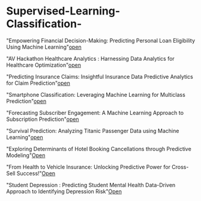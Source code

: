 # Supervised-Learning-Classification-

"Empowering Financial Decision-Making: Predicting Personal Loan Eligibility Using Machine Learning"[open](https://github.com/Harsh-Baghel001/Supervised-Learning-Classification-/blob/main/Bank%20loan%20prediction.ipynb)

"AV Hackathon Healthcare Analytics : Harnessing Data Analytics for Healthcare Optimization"[open](https://github.com/Harsh-Baghel001/Supervised-Learning-Classification-/blob/main/Healthcare%20Analytics.ipynb)

"Predicting Insurance Claims: Insightful Insurance Data Predictive Analytics for Claim Prediction"[open](https://github.com/Harsh-Baghel001/Supervised-Learning-Classification-/blob/main/Insurance%20Claim.ipynb)

"Smartphone Classification: Leveraging Machine Learning for Multiclass Prediction"[open](https://github.com/Harsh-Baghel001/Supervised-Learning-Classification-/blob/main/Phone%20Classification.ipynb)


"Forecasting Subscriber Engagement: A Machine Learning Approach to Subscription Prediction"[open](https://github.com/Harsh-Baghel001/Supervised-Learning-Classification-/blob/main/Subscriber%20Prediction.ipynb)


"Survival Prediction: Analyzing Titanic Passenger Data using Machine Learning"[open](https://github.com/Harsh-Baghel001/Supervised-Learning-Classification-/blob/main/Titanic%20.ipynb)


"Exploring Determinants of Hotel Booking Cancellations through Predictive Modeling"[Open](https://github.com/Harsh-Baghel001/Supervised-Learning-Classification-/blob/main/Hotel%20Booking%20Cancellation.ipynb)


"From Health to Vehicle Insurance: Unlocking Predictive Power for Cross-Sell Success!"[Open](https://github.com/Harsh-Baghel001/Supervised-Learning-Classification-/blob/main/Cross%20sell%20prediction.ipynb)


"Student Depression : Predicting Student Mental Health Data-Driven Approach to Identifying Depression Risk"[Open](https://github.com/Harsh-Baghel001/Supervised-Learning-Classification-/blob/main/Student%20Depression%20.ipynb)
